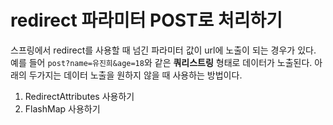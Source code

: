 # redirect 파라미터 POST로 처리하기

스프링에서 redirect를 사용할 때 넘긴 파라미터 값이 url에 노출이 되는 경우가 있다. 예를 들어 `post?name=유진희&age=18`와 같은 **쿼리스트링** 형태로 데이터가 노출된다.
아래의 두가지는 데이터 노출을 원하지 않을 때 사용하는 방법이다.

1. RedirectAttributes 사용하기
2. FlashMap 사용하기
